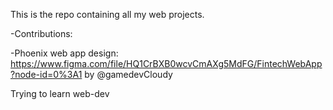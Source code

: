 This is the repo containing all my web projects. 

-Contributions: 

-Phoenix web app design: https://www.figma.com/file/HQ1CrBXB0wcvCmAXg5MdFG/FintechWebApp?node-id=0%3A1 by @gamedevCloudy

Trying to learn web-dev
